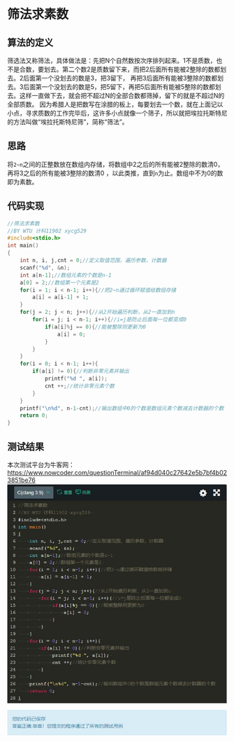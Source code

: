 # 筛法求素数
## 算法的定义
  筛选法又称筛法，具体做法是：先把N个自然数按次序排列起来。1不是质数，也不是合数，要划去。第二个数2是质数留下来，而把2后面所有能被2整除的数都划去。2后面第一个没划去的数是3，把3留下，
再把3后面所有能被3整除的数都划去。3后面第一个没划去的数是5，把5留下，再把5后面所有能被5整除的数都划去。这样一直做下去，就会把不超过N的全部合数都筛掉，留下的就是不超过N的全部质数。
因为希腊人是把数写在涂腊的板上，每要划去一个数，就在上面记以小点，寻求质数的工作完毕后，这许多小点就像一个筛子，所以就把埃拉托斯特尼的方法叫做“埃拉托斯特尼筛”，简称“筛法”。
## 思路
  将`2~n`之间的正整数放在数组内存储，将数组中2之后的所有能被2整除的数清0，再将3之后的所有能被3整除的数清0 ，以此类推，直到`n`为止。数组中不为0的数即为素数。
## 代码实现
```c
//筛法求素数
//BY WTU 计科11902 xycg529 
#include<stdio.h>
int main()
{
	int n, i, j,cnt = 0;//定义取值范围，遍历参数，计数器 
	scanf("%d", &n); 
	int a[n-1];//数组元素的个数是n-1 
	a[0] = 2;//数组第一个元素是2 
	for(i = 1; i < n-1; i++){//把2~n通过循环赋值给数组存储 
		a[i] = a[i-1] + 1;
	}
	for(j = 2; j < n; j++){//从2开始遍历判断，从2一直加到n 
		for(i = j; i < n-1; i++){//i=j是防止后面每一位都变成0 
			if(a[i]%j == 0){//能被整除则更新为0 
				a[i] = 0;
			}
		}
	}
	for(i = 0; i < n-1; i++){
		if(a[i] != 0){//判断非零元素并输出 
			printf("%d ", a[i]); 
			cnt ++;//统计非零元素个数 
		}
	}
	printf("\n%d", n-1-cnt);//输出数组中0的个数是数组元素个数减去计数器的个数 
	return 0;
} 
```
## 测试结果
本次测试平台为牛客网：https://www.nowcoder.com/questionTerminal/af94d040c27642e5b7bf4b023851be76
![筛法求素数](https://github.com/xycg529/Summer/blob/master/%E7%AD%9B%E6%B3%95%E6%B1%82%E7%B4%A0%E6%95%B0.JPG)

